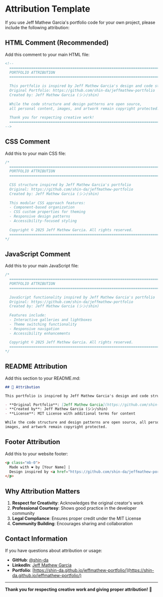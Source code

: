 # Attribution Template

If you use Jeff Mathew Garcia's portfolio code for your own project, please include the following attribution:

## HTML Comment (Recommended)

Add this comment to your main HTML file:

```html
<!--
  ============================================================================
  PORTFOLIO ATTRIBUTION
  ============================================================================
  
  This portfolio is inspired by Jeff Mathew Garcia's design and code structure.
  Original Portfolio: https://github.com/shin-da/jeffmathew-portfolio
  Created by: Jeff Mathew Garcia (シン/shin)
  
  While the code structure and design patterns are open source,
  all personal content, images, and artwork remain copyright protected.
  
  Thank you for respecting creative work!
  ============================================================================
-->
```

## CSS Comment

Add this to your main CSS file:

```css
/*
  ============================================================================
  PORTFOLIO ATTRIBUTION
  ============================================================================
  
  CSS structure inspired by Jeff Mathew Garcia's portfolio
  Original: https://github.com/shin-da/jeffmathew-portfolio
  Created by: Jeff Mathew Garcia (シン/shin)
  
  This modular CSS approach features:
  - Component-based organization
  - CSS custom properties for theming
  - Responsive design patterns
  - Accessibility-focused styling
  
  Copyright © 2025 Jeff Mathew Garcia. All rights reserved.
  ============================================================================
*/
```

## JavaScript Comment

Add this to your main JavaScript file:

```javascript
/*
  ============================================================================
  PORTFOLIO ATTRIBUTION
  ============================================================================
  
  JavaScript functionality inspired by Jeff Mathew Garcia's portfolio
  Original: https://github.com/shin-da/jeffmathew-portfolio
  Created by: Jeff Mathew Garcia (シン/shin)
  
  Features include:
  - Interactive galleries and lightboxes
  - Theme switching functionality
  - Responsive navigation
  - Accessibility enhancements
  
  Copyright © 2025 Jeff Mathew Garcia. All rights reserved.
  ============================================================================
*/
```

## README Attribution

Add this section to your README.md:

```markdown
## 🙏 Attribution

This portfolio is inspired by Jeff Mathew Garcia's design and code structure.

- **Original Portfolio**: [Jeff Mathew Garcia](https://github.com/shin-da/jeffmathew-portfolio)
- **Created by**: Jeff Mathew Garcia (シン/shin)
- **License**: MIT License with additional terms for content

While the code structure and design patterns are open source, all personal content, 
images, and artwork remain copyright protected.
```

## Footer Attribution

Add this to your website footer:

```html
<p class="mb-0">
  Made with ❤️ by [Your Name] | 
  Design inspired by <a href="https://github.com/shin-da/jeffmathew-portfolio" target="_blank">Jeff Mathew Garcia</a>
</p>
```

## Why Attribution Matters

1. **Respect for Creativity**: Acknowledges the original creator's work
2. **Professional Courtesy**: Shows good practice in the developer community
3. **Legal Compliance**: Ensures proper credit under the MIT License
4. **Community Building**: Encourages sharing and collaboration

## Contact Information

If you have questions about attribution or usage:

- **GitHub**: [@shin-da](https://github.com/shin-da)
- **LinkedIn**: [Jeff Mathew Garcia](https://www.linkedin.com/in/jeffmathew-garcia-a1b636347/)
- **Portfolio**: [https://shin-da.github.io/jeffmathew-portfolio/](https://shin-da.github.io/jeffmathew-portfolio/)

---

**Thank you for respecting creative work and giving proper attribution!** 🙏 